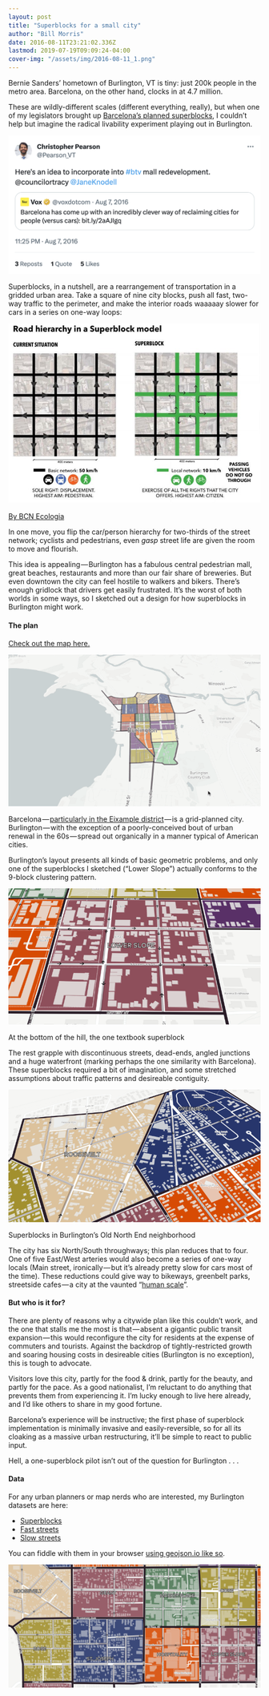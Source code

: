 ```yaml
---
layout: post
title: "Superblocks for a small city"
author: "Bill Morris"
date: 2016-08-11T23:21:02.336Z
lastmod: 2019-07-19T09:09:24-04:00
cover-img: "/assets/img/2016-08-11_1.png"
---
```


Bernie Sanders’ hometown of Burlington, VT is tiny: just 200k people in the metro area. Barcelona, on the other hand, clocks in at 4.7 million. 

These are wildly-different scales (different everything, really), but when one of my legislators brought up [Barcelona’s planned superblocks](http://www.bcnecologia.net/en/conceptual-model/superblocks), I couldn’t help but imagine the radical livability experiment playing out in Burlington.

![image](/shoals/assets/img/2016-08-11_10.png)

Superblocks, in a nutshell, are a rearrangement of transportation in a gridded urban area. Take a square of nine city blocks, push all fast, two-way traffic to the perimeter, and make the interior roads waaaaay slower for cars in a series on one-way loops:


![image](/shoals/assets/img/2016-08-11_2.jpeg)

[By BCN Ecologia](http://www.bcnecologia.net/en/conceptual-model/superblocks)



In one move, you flip the car/person hierarchy for two-thirds of the street network; cyclists and pedestrians, even *gasp* street life are given the room to move and flourish.

This idea is appealing — Burlington has a fabulous central pedestrian mall, great beaches, restaurants and more than our fair share of breweries. But even downtown the city can feel hostile to walkers and bikers. There’s enough gridlock that drivers get easily frustrated. It’s the worst of both worlds in some ways, so I sketched out a design for how superblocks in Burlington might work.

#### The plan

[Check out the map here.](https://wboykinm.github.io/btv-superblocks/)




![image](/shoals/assets/img/2016-08-11_3.gif)



Barcelona — [particularly in the Eixample district](https://www.google.com/maps/place/Eixample,+Barcelona,+Spain/@41.3935114,2.1471762,5005m/data=!3m1!1e3!4m5!3m4!1s0x12a4a28d7b963ea1:0x9ee6d50544f5205d!8m2!3d41.391843!4d2.1641969) — is a grid-planned city. Burlington — with the exception of a poorly-conceived bout of urban renewal in the 60s — spread out organically in a manner typical of American cities.

Burlington’s layout presents all kinds of basic geometric problems, and only one of the superblocks I sketched (“Lower Slope”) actually conforms to the 9-block clustering pattern.




![image](/shoals/assets/img/2016-08-11_4.png)

At the bottom of the hill, the one textbook superblock



The rest grapple with discontinuous streets, dead-ends, angled junctions and a huge waterfront (marking perhaps the one similarity with Barcelona). These superblocks required a bit of imagination, and some stretched assumptions about traffic patterns and desireable contiguity.




![image](/shoals/assets/img/2016-08-11_5.png)

Superblocks in Burlington’s Old North End neighborhood



The city has six North/South throughways; this plan reduces that to four. One of five East/West arteries would also become a series of one-way locals (Main street, ironically — but it’s already pretty slow for cars most of the time). These reductions could give way to bikeways, greenbelt parks, streetside cafes — a city at the vaunted “[human scale](https://www.asla.org/ContentDetail.aspx?id=31346)”.

#### But who is it for?

There are plenty of reasons why a citywide plan like this couldn’t work, and the one that stalls me the most is that — absent a gigantic public transit expansion — this would reconfigure the city for residents at the expense of commuters and tourists. Against the backdrop of tightly-restricted growth and soaring housing costs in desireable cities (Burlington is no exception), this is tough to advocate.

Visitors love this city, partly for the food &amp; drink, partly for the beauty, and partly for the pace. As a good nationalist, I’m reluctant to do anything that prevents them from experiencing it. I’m lucky enough to live here already, and I’d like others to share in my good fortune.

Barcelona’s experience will be instructive; the first phase of superblock implementation is minimally invasive and easily-reversible, so for all its cloaking as a massive urban restructuring, it’ll be simple to react to public input.

Hell, a one-superblock pilot isn’t out of the question for Burlington . . .

#### Data

For any urban planners or map nerds who are interested, my Burlington datasets are here:

*   [Superblocks](https://gist.github.com/wboykinm/1a6f6b76fc51a9de3596598e6b1fd08c)
*   [Fast streets](https://gist.github.com/wboykinm/b07b2e9be43faab0a5ce7775e755262e)
*   [Slow streets](https://gist.github.com/wboykinm/b0e82567dc37b9ac6f4f834b8ebe6356)

You can fiddle with them in your browser [using geojson.io like so](http://geojson.io/#id=gist:wboykinm/b07b2e9be43faab0a5ce7775e755262e&amp;map=14/44.4779/-73.2122).

![image](/shoals/assets/img/2016-08-11_1.png)
